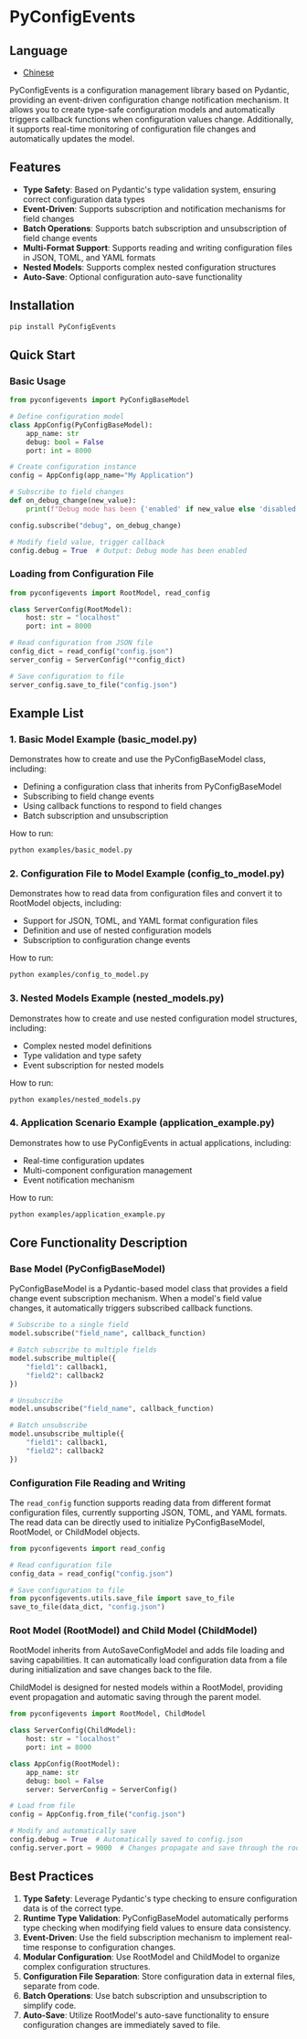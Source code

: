 # PyConfigEvents

## Language

- [Chinese](README_CN.md)

PyConfigEvents is a configuration management library based on Pydantic, providing an event-driven configuration change notification mechanism. It allows you to create type-safe configuration models and automatically triggers callback functions when configuration values change. Additionally, it supports real-time monitoring of configuration file changes and automatically updates the model.

## Features

- **Type Safety**: Based on Pydantic's type validation system, ensuring correct configuration data types
- **Event-Driven**: Supports subscription and notification mechanisms for field changes
- **Batch Operations**: Supports batch subscription and unsubscription of field change events
- **Multi-Format Support**: Supports reading and writing configuration files in JSON, TOML, and YAML formats
- **Nested Models**: Supports complex nested configuration structures
- **Auto-Save**: Optional configuration auto-save functionality

## Installation

```bash
pip install PyConfigEvents
```

## Quick Start

### Basic Usage

```python
from pyconfigevents import PyConfigBaseModel

# Define configuration model
class AppConfig(PyConfigBaseModel):
    app_name: str
    debug: bool = False
    port: int = 8000

# Create configuration instance
config = AppConfig(app_name="My Application")

# Subscribe to field changes
def on_debug_change(new_value):
    print(f"Debug mode has been {'enabled' if new_value else 'disabled'}")

config.subscribe("debug", on_debug_change)

# Modify field value, trigger callback
config.debug = True  # Output: Debug mode has been enabled
```

### Loading from Configuration File

```python
from pyconfigevents import RootModel, read_config

class ServerConfig(RootModel):
    host: str = "localhost"
    port: int = 8000

# Read configuration from JSON file
config_dict = read_config("config.json")
server_config = ServerConfig(**config_dict)

# Save configuration to file
server_config.save_to_file("config.json")
```

## Example List

### 1. Basic Model Example (basic_model.py)

Demonstrates how to create and use the PyConfigBaseModel class, including:

- Defining a configuration class that inherits from PyConfigBaseModel
- Subscribing to field change events
- Using callback functions to respond to field changes
- Batch subscription and unsubscription

How to run:

```bash
python examples/basic_model.py
```

### 2. Configuration File to Model Example (config_to_model.py)

Demonstrates how to read data from configuration files and convert it to RootModel objects, including:

- Support for JSON, TOML, and YAML format configuration files
- Definition and use of nested configuration models
- Subscription to configuration change events

How to run:

```bash
python examples/config_to_model.py
```

### 3. Nested Models Example (nested_models.py)

Demonstrates how to create and use nested configuration model structures, including:

- Complex nested model definitions
- Type validation and type safety
- Event subscription for nested models

How to run:

```bash
python examples/nested_models.py
```

### 4. Application Scenario Example (application_example.py)

Demonstrates how to use PyConfigEvents in actual applications, including:

- Real-time configuration updates
- Multi-component configuration management
- Event notification mechanism

How to run:

```bash
python examples/application_example.py
```

## Core Functionality Description

### Base Model (PyConfigBaseModel)

PyConfigBaseModel is a Pydantic-based model class that provides a field change event subscription mechanism. When a model's field value changes, it automatically triggers subscribed callback functions.

```python
# Subscribe to a single field
model.subscribe("field_name", callback_function)

# Batch subscribe to multiple fields
model.subscribe_multiple({
    "field1": callback1,
    "field2": callback2
})

# Unsubscribe
model.unsubscribe("field_name", callback_function)

# Batch unsubscribe
model.unsubscribe_multiple({
    "field1": callback1,
    "field2": callback2
})
```

### Configuration File Reading and Writing

The `read_config` function supports reading data from different format configuration files, currently supporting JSON, TOML, and YAML formats. The read data can be directly used to initialize PyConfigBaseModel, RootModel, or ChildModel objects.

```python
from pyconfigevents import read_config

# Read configuration file
config_data = read_config("config.json")

# Save configuration to file
from pyconfigevents.utils.save_file import save_to_file
save_to_file(data_dict, "config.json")
```

### Root Model (RootModel) and Child Model (ChildModel)

RootModel inherits from AutoSaveConfigModel and adds file loading and saving capabilities. It can automatically load configuration data from a file during initialization and save changes back to the file.

ChildModel is designed for nested models within a RootModel, providing event propagation and automatic saving through the parent model.

```python
from pyconfigevents import RootModel, ChildModel

class ServerConfig(ChildModel):
    host: str = "localhost"
    port: int = 8000

class AppConfig(RootModel):
    app_name: str
    debug: bool = False
    server: ServerConfig = ServerConfig()

# Load from file
config = AppConfig.from_file("config.json")

# Modify and automatically save
config.debug = True  # Automatically saved to config.json
config.server.port = 9000  # Changes propagate and save through the root model
```

## Best Practices

1. **Type Safety**: Leverage Pydantic's type checking to ensure configuration data is of the correct type.
2. **Runtime Type Validation**: PyConfigBaseModel automatically performs type checking when modifying field values to ensure data consistency.
3. **Event-Driven**: Use the field subscription mechanism to implement real-time response to configuration changes.
4. **Modular Configuration**: Use RootModel and ChildModel to organize complex configuration structures.
5. **Configuration File Separation**: Store configuration data in external files, separate from code.
6. **Batch Operations**: Use batch subscription and unsubscription to simplify code.
7. **Auto-Save**: Utilize RootModel's auto-save functionality to ensure configuration changes are immediately saved to file.
